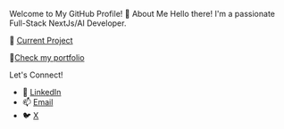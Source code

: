 Welcome to My GitHub Profile! 👋
About Me
Hello there! I'm a passionate Full-Stack NextJs/AI Developer.

🚀 [Current Project](https://lezgo.co)

🌟[Check my portfolio](https://luiscodes.net)

Let's Connect!
- 🔗 [LinkedIn](https://www.linkedin.com/in/luiscaceresd)
- 📫 [Email](mailto:luisdeveloper97@gmail.com)
- 🐦 [X](https://twitter.com/luisitocodes)

